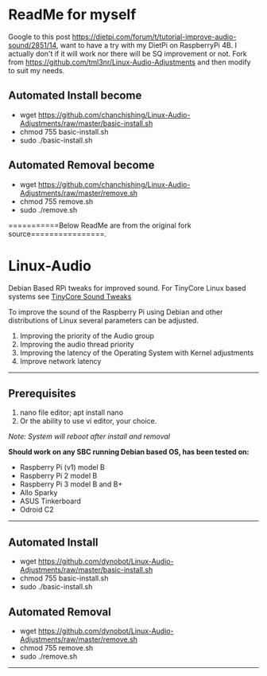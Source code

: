 # ReadMe for myself
Google to this post https://dietpi.com/forum/t/tutorial-improve-audio-sound/2851/14, want to have a try with my DietPi on RaspberryPi 4B.
I actually don't if it will work nor there will be SQ improvement or not.
Fork from https://github.com/tml3nr/Linux-Audio-Adjustments and then modify to suit my needs.  

## Automated Install become
- wget https://github.com/chanchishing/Linux-Audio-Adjustments/raw/master/basic-install.sh
- chmod 755 basic-install.sh
- sudo ./basic-install.sh

## Automated Removal become
 - wget https://github.com/chanchishing/Linux-Audio-Adjustments/raw/master/remove.sh
 - chmod 755 remove.sh
 - sudo ./remove.sh


===========Below ReadMe are from the original fork source================.  

# Linux-Audio
Debian Based RPi tweaks for improved sound. For TinyCore Linux based systems see [TinyCore Sound Tweaks](https://github.com/dynobot/TinyCore-Sound-Adjustments)
 
 To improve the sound of the Raspberry Pi using Debian and other distributions of Linux several parameters can be adjusted.
 1) Improving the priority of the Audio group
 2) Improving the audio thread priority
 3) Improving the latency of the Operating System with Kernel adjustments
 4) Improve network latency
 ______________________________________________________________________________________________________________________________
 ## Prerequisites 
 1) nano file editor; apt install nano
 2) Or the ability to use vi editor, your choice.
 
 *Note: System will reboot after install and removal*
 
**Should work on any SBC running Debian based OS, has been tested on:**

- Raspberry Pi (v1) model B
- Raspberry Pi 2 model B
- Raspberry Pi 3 model B and B+
- Allo Sparky
- ASUS Tinkerboard
- Odroid C2
 ______________________________________________________________________________________________________________________________
 ## Automated Install
 - wget https://github.com/dynobot/Linux-Audio-Adjustments/raw/master/basic-install.sh
 - chmod 755 basic-install.sh
 - sudo ./basic-install.sh
 
 ## Automated Removal
 - wget https://github.com/dynobot/Linux-Audio-Adjustments/raw/master/remove.sh
 - chmod 755 remove.sh
 - sudo ./remove.sh
 
 ____________________________________________________________________________________________________________________________



